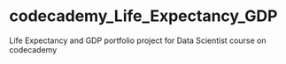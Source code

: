 # codecademy_Life_Expectancy_GDP

Life Expectancy and GDP portfolio project for Data Scientist course on codecademy
